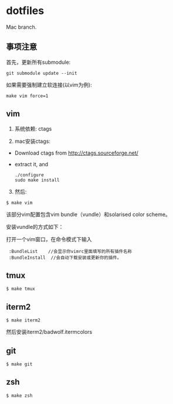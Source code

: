 dotfiles
========

Mac branch.

事项注意
--------

首先，更新所有submodule:

    git submodule update --init

如果需要强制建立软连接(以vim为例):

    make vim force=1

vim
---

1. 系统依赖: ctags

2. mac安装ctags:

  - Download ctags from http://ctags.sourceforge.net/
  - extract it, and 

    ```
    ./configure
    sudo make install
    ```

3. 然后:

  ```
  $ make vim
  ```
  该部分vim配置包含vim bundle（vundle）和solarised color scheme。
  
  安装vundle的方式如下：
  
  打开一个vim窗口，在命令模式下输入
  
     :BundleList    //会显示你vimrc里面填写的所有插件名称
     :BundleInstall  //会自动下载安装或更新你的插件。

tmux
----

    $ make tmux


iterm2
------

    $ make iterm2

然后安装iterm2/badwolf.itermcolors

git
---

    $ make git

zsh
---

    $ make zsh

